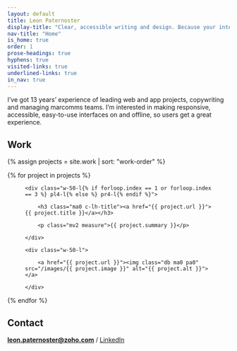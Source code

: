 ```yaml
---
layout: default
title: Leon Paternoster
display-title: "Clear, accessible writing and design. Because your interface is your brand."
nav-title: "Home"
is_home: true
order: 1
prose-headings: true
hyphens: true
visited-links: true
underlined-links: true
in_nav: true
---
```


I’ve got 13 years’ experience of leading web and app projects, copywriting and managing marcomms teams. I’m interested in making responsive, accessible, easy-to-use interfaces on and offline, so users get a great experience.

<h2 class="c-lh-title mb3">Work</h2>

{% assign projects = site.work | sort: "work-order" %}

{% for project in projects %}

<figure class="pb4 flex-l flex-wrap-l items-center{% if forloop.index == 1 or forloop.index == 3 %} flex-row-reverse-l{% endif %}">

	<div class="w-50-l{% if forloop.index == 1 or forloop.index == 3 %} pl4-l{% else %} pr4-l{% endif %}">

		<h3 class="ma0 c-lh-title"><a href="{{ project.url }}">{{ project.title }}</a></h3>

		<p class="mv2 measure">{{ project.summary }}</p>

	</div>

	<div class="w-50-l">

		<a href="{{ project.url }}"><img class="db ma0 pa0" src="/images/{{ project.image }}" alt="{{ project.alt }}"></a>

	</div>

</figure>

{% endfor %}

<h2 class="c-lh-title mb3">Contact</h2>

**leon.paternoster@zoho.com** / [LinkedIn](https://uk.linkedin.com/in/leonpaternoster/)




